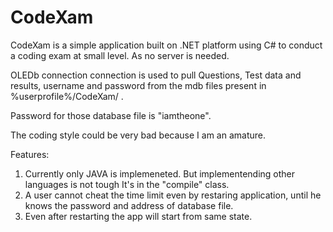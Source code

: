 # CodeXam
CodeXam is a simple application built on .NET platform using C# to conduct a coding exam at small level. As no server is needed.

OLEDb connection connection is used to pull Questions, Test data and results, username and password from the mdb files present in %userprofile%/CodeXam/   .

Password for those database file is "iamtheone".

The coding style could be very bad because I am an amature.


Features:
1.    Currently only JAVA is implemeneted. But implementending other languages is not tough It's in the "compile" class.
2.    A user cannot cheat the time limit even by restaring application, until he knows the password and address of database file.
3.    Even after restarting the app will start from same state.
